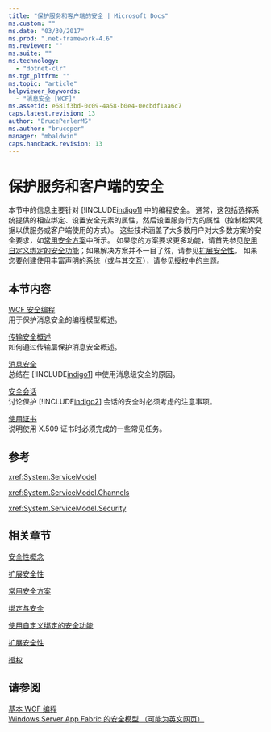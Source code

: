 ```yaml
---
title: "保护服务和客户端的安全 | Microsoft Docs"
ms.custom: ""
ms.date: "03/30/2017"
ms.prod: ".net-framework-4.6"
ms.reviewer: ""
ms.suite: ""
ms.technology: 
  - "dotnet-clr"
ms.tgt_pltfrm: ""
ms.topic: "article"
helpviewer_keywords: 
  - "消息安全 [WCF]"
ms.assetid: e681f3bd-0c09-4a58-b0e4-0ecbdf1aa6c7
caps.latest.revision: 13
author: "BrucePerlerMS"
ms.author: "bruceper"
manager: "mbaldwin"
caps.handback.revision: 13
---
```

# 保护服务和客户端的安全
本节中的信息主要针对 [!INCLUDE[indigo1](../../../../includes/indigo1-md.md)] 中的编程安全。  通常，这包括选择系统提供的相应绑定、设置安全元素的属性，然后设置服务行为的属性（控制检索凭据以供服务或客户端使用的方式）。  这些技术涵盖了大多数用户对大多数方案的安全要求，如[常用安全方案](../../../../docs/framework/wcf/feature-details/common-security-scenarios.md)中所示。  如果您的方案要求更多功能，请首先参见[使用自定义绑定的安全功能](../../../../docs/framework/wcf/feature-details/security-capabilities-with-custom-bindings.md)；如果解决方案并不一目了然，请参见[扩展安全性](../../../../docs/framework/wcf/extending/extending-security.md)。  如果您要创建使用丰富声明的系统（或与其交互），请参见[授权](../../../../docs/framework/wcf/feature-details/authorization-in-wcf.md)中的主题。  
  
## 本节内容  
 [WCF 安全编程](../../../../docs/framework/wcf/feature-details/programming-wcf-security.md)  
 用于保护消息安全的编程模型概述。  
  
 [传输安全概述](../../../../docs/framework/wcf/feature-details/transport-security-overview.md)  
 如何通过传输层保护消息安全概述。  
  
 [消息安全](../../../../docs/framework/wcf/feature-details/message-security-in-wcf.md)  
 总结在 [!INCLUDE[indigo1](../../../../includes/indigo1-md.md)] 中使用消息级安全的原因。  
  
 [安全会话](../../../../docs/framework/wcf/feature-details/secure-sessions.md)  
 讨论保护 [!INCLUDE[indigo2](../../../../includes/indigo2-md.md)] 会话的安全时必须考虑的注意事项。  
  
 [使用证书](../../../../docs/framework/wcf/feature-details/working-with-certificates.md)  
 说明使用 X.509 证书时必须完成的一些常见任务。  
  
## 参考  
 <xref:System.ServiceModel>  
  
 <xref:System.ServiceModel.Channels>  
  
 <xref:System.ServiceModel.Security>  
  
## 相关章节  
 [安全性概念](../../../../docs/framework/wcf/feature-details/security-concepts.md)  
  
 [扩展安全性](../../../../docs/framework/wcf/extending/extending-security.md)  
  
 [常用安全方案](../../../../docs/framework/wcf/feature-details/common-security-scenarios.md)  
  
 [绑定与安全](../../../../docs/framework/wcf/feature-details/bindings-and-security.md)  
  
 [使用自定义绑定的安全功能](../../../../docs/framework/wcf/feature-details/security-capabilities-with-custom-bindings.md)  
  
 [扩展安全性](../../../../docs/framework/wcf/extending/extending-security.md)  
  
 [授权](../../../../docs/framework/wcf/feature-details/authorization-in-wcf.md)  
  
## 请参阅  
 [基本 WCF 编程](../../../../docs/framework/wcf/basic-wcf-programming.md)   
 [Windows Server App Fabric 的安全模型 （可能为英文网页）](http://go.microsoft.com/fwlink/?LinkID=201279&clcid=0x409)